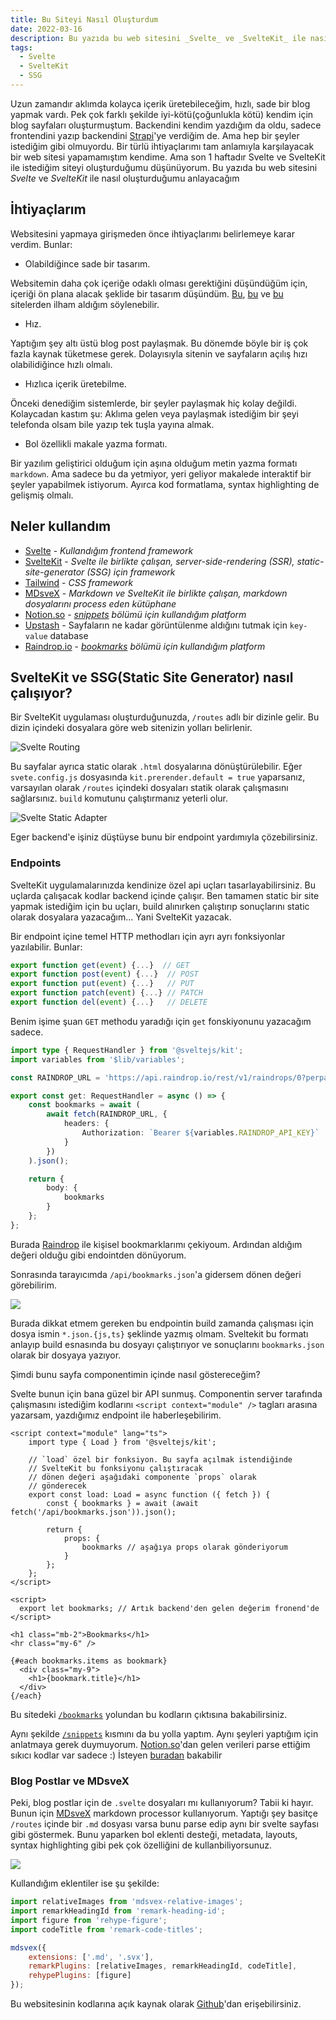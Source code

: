 ```yaml
---
title: Bu Siteyi Nasıl Oluşturdum
date: 2022-03-16
description: Bu yazıda bu web sitesini _Svelte_ ve _SvelteKit_ ile nasıl oluşturduğumu anlayacağım.
tags:
  - Svelte
  - SvelteKit
  - SSG
---
```


Uzun zamandır aklımda kolayca içerik üretebileceğim, hızlı,
sade bir blog yapmak vardı. Pek çok farklı şekilde iyi-kötü(çoğunlukla kötü)
kendim için blog sayfaları oluşturmuştum. Backendini kendim yazdığım da oldu,
sadece frontendini yazıp backendini [Strapi](https://strapi.io/)'ye verdiğim de. Ama hep
bir şeyler istediğim gibi olmuyordu. Bir türlü ihtiyaçlarımı tam anlamıyla
karşılayacak bir web sitesi yapamamıştım kendime. Ama son 1 haftadır
Svelte ve SvelteKit ile istediğim siteyi oluşturduğumu düşünüyorum.
Bu yazıda bu web sitesini _Svelte_ ve _SvelteKit_ ile nasıl oluşturduğumu
anlayacağım

## İhtiyaçlarım

Websitesini yapmaya girişmeden önce ihtiyaçlarımı belirlemeye karar verdim.
Bunlar:

- Olabildiğince sade bir tasarım.

Websitemin daha çok içeriğe odaklı olması
gerektiğini düşündüğüm için, içeriği ön plana alacak şeklide bir
tasarım düşündüm. [Bu](https://antfu.me/),
[bu](https://www.aleksandrhovhannisyan.com/) ve
[bu](https://ademilter.com/) sitelerden ilham aldığım söylenebilir.

- Hız.

Yaptığım şey altı üstü blog post paylaşmak. Bu dönemde böyle bir iş
çok fazla kaynak tüketmese gerek. Dolayısıyla sitenin ve sayfaların açılış
hızı olabilidiğince hızlı olmalı.

- Hızlıca içerik üretebilme.

Önceki denediğim sistemlerde, bir şeyler paylaşmak
hiç kolay değildi. Kolaycadan kastım şu: Aklıma gelen veya paylaşmak
istediğim bir şeyi telefonda olsam bile yazıp tek tuşla yayına almak.

- Bol özellikli makale yazma formatı.

Bir yazılım geliştirici olduğum için aşına olduğum metin yazma formatı
`markdown`. Ama sadece bu da yetmiyor, yeri geliyor makalede interaktif
bir şeyler yapabilmek istiyorum. Ayırca kod formatlama, syntax highlighting
de gelişmiş olmalı.

## Neler kullandım

- [Svelte](https://svelte.dev/) - _Kullandığım frontend framework_
- [SvelteKit](https://kit.svelte.dev/) - _Svelte ile birlikte çalışan, server-side-rendering (SSR),
  static-site-generator (SSG) için framework_
- [Tailwind](https://tailwindcss.com/) - _CSS framework_
- [MDsveX](https://mdsvex.pngwn.io/) - _Markdown ve SvelteKit ile birlikte çalışan, markdown dosyalarını
  process eden kütüphane_
- [Notion.so](https://www.notion.so) - _[snippets](/snippets) bölümü için kullandığım platform_
- [Upstash](https://upstash.com/) - Sayfaların ne kadar görüntülenme aldığını tutmak için `key-value`
  database
- [Raindrop.io](https://raindrop.io/) - _[bookmarks](/bookmarks) bölümü için kullandığım platform_

## SvelteKit ve SSG(Static Site Generator) nasıl çalışıyor?

Bir SvelteKit uygulaması oluşturduğunuzda, `/routes` adlı bir dizinle
gelir. Bu dizin içindeki dosyalara göre web sitenizin yolları belirlenir.

![Svelte Routing](./svelte_routing.png)

Bu sayfalar ayrıca static olarak `.html` dosyalarına dönüştürülebilir. Eğer
`svete.config.js` dosyasında `kit.prerender.default = true` yaparsanız,
varsayılan olarak `/routes` içindeki dosyaları statik olarak çalışmasını
sağlarsınız. `build` komutunu çalıştırmanız yeterli olur.

![Svelte Static Adapter](./svelte_proc.png)

Eger backend'e işiniz düştüyse bunu bir endpoint yardımıyla çözebilirsiniz.

### Endpoints

SvelteKit uygulamalarınızda kendinize özel api uçları tasarlayabilirsiniz.
Bu uçlarda çalışacak kodlar backend içinde çalışır. Ben tamamen static
bir site yapmak istediğim için bu uçları, build alınırken çalıştırıp
sonuçlarını static olarak dosyalara yazacağım... Yani SvelteKit yazacak.

Bir endpoint içine temel HTTP methodları için ayrı ayrı fonksiyonlar
yazılabilir. Bunlar:

```js
export function get(event) {...}  // GET
export function post(event) {...}  // POST
export function put(event) {...}   // PUT
export function patch(event) {...} // PATCH
export function del(event) {...}   // DELETE
```

Benim işime şuan `GET` methodu yaradığı için `get` fonskiyonunu yazacağım
sadece.

```ts:/routes/api/bookmarks.json.ts
import type { RequestHandler } from '@sveltejs/kit';
import variables from '$lib/variables';

const RAINDROP_URL = 'https://api.raindrop.io/rest/v1/raindrops/0?perpage=30';

export const get: RequestHandler = async () => {
	const bookmarks = await (
		await fetch(RAINDROP_URL, {
			headers: {
				Authorization: `Bearer ${variables.RAINDROP_API_KEY}`
			}
		})
	).json();

	return {
		body: {
			bookmarks
		}
	};
};
```

Burada [Raindrop](https://raindrop.io/) ile kişisel bookmarklarımı çekiyoum. Ardından
aldığım değeri olduğu gibi endointden dönüyorum.

Sonrasında tarayıcımda `/api/bookmarks.json`'a gidersem dönen değeri
görebilirim.

![](./img_6.png)

Burada dikkat etmem gereken bu endpointin build zamanda çalışması için
dosya ismin `*.json.{js,ts}` şeklinde yazmış olmam. Sveltekit bu formatı
anlayıp build esnasında bu dosyayı çalıştırıyor ve sonuçlarını
`bookmarks.json` olarak bir dosyaya yazıyor.

Şimdi bunu sayfa componentimin içinde nasıl göstereceğim?

Svelte bunun için bana güzel bir API sunmuş.
Componentin server tarafında çalışmasını
istediğim kodlarını `<script context="module" />` tagları
arasına yazarsam, yazdığımız endpoint ile haberleşebilirim.

```svelte:/routes/bookmarks.svelte
<script context="module" lang="ts">
	import type { Load } from '@sveltejs/kit';

    // `load` özel bir fonksiyon. Bu sayfa açılmak istendiğinde
    // SvelteKit bu fonksiyonu çalıştıracak
    // dönen değeri aşağıdaki componente `props` olarak
    // gönderecek
	export const load: Load = async function ({ fetch }) {
		const { bookmarks } = await (await fetch('/api/bookmarks.json')).json();

		return {
			props: {
				bookmarks // aşağıya props olarak gönderiyorum
			}
		};
	};
</script>

<script>
  export let bookmarks; // Artık backend'den gelen değerim fronend'de
</script>

<h1 class="mb-2">Bookmarks</h1>
<hr class="my-6" />

{#each bookmarks.items as bookmark}
  <div class="my-9">
    <h1>{bookmark.title}</h1>
  </div>
{/each}
```

Bu sitedeki [`/bookmarks`](/bookmarks) yolundan bu kodların çıktısına
bakabilirsiniz.

Aynı şekilde [`/snippets`](/snippets) kısmını da bu yolla yaptım. Aynı
şeyleri yaptığım için anlatmaya gerek duymuyorum. [Notion.so](https://www.notion.so/)'dan gelen
verileri parse ettiğim sıkıcı kodlar var sadece :)
İsteyen [buradan](https://github.com/bufgix/website/blob/master/src/routes/api/snippets/index.json.ts) bakabilir


### Blog Postlar ve MDsveX
Peki, blog postlar için de `.svelte` dosyaları mı kullanıyorum?
Tabii ki hayır. Bunun için [MDsveX](https://mdsvex.pngwn.io/) markdown processor kullanıyorum.
Yaptığı şey basitçe `/routes` içinde bir `.md` dosyası varsa bunu parse
edip aynı bir svelte sayfası gibi göstermek. Bunu yaparken bol
eklenti desteği, metadata, layouts, syntax highlighting gibi pek çok
özelliğini de kullanbiliyorsunuz.

![](./mdsvex.png)


Kullandığım eklentiler ise şu şekilde:

```js
import relativeImages from 'mdsvex-relative-images';
import remarkHeadingId from 'remark-heading-id';
import figure from 'rehype-figure';
import codeTitle from 'remark-code-titles';

mdsvex({
	extensions: ['.md', '.svx'],
	remarkPlugins: [relativeImages, remarkHeadingId, codeTitle],
	rehypePlugins: [figure]
});
```

Bu websitesinin kodlarına açık kaynak olarak [Github](https://github.com/bufgix/website)'dan erişebilirsiniz.
